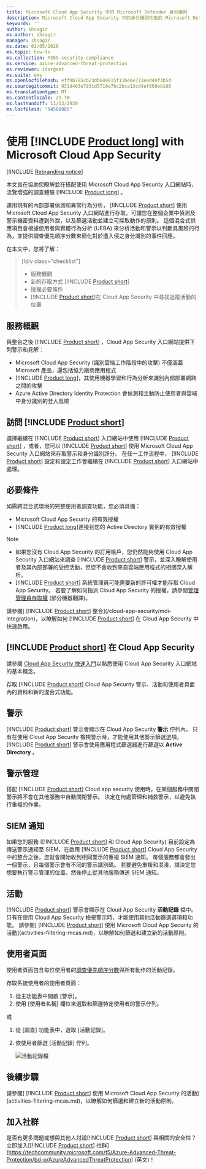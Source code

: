 ```yaml
---
title: Microsoft Cloud App Security 中的 Microsoft Defender 身分識別
description: Microsoft Cloud App Security 中的身分識別功能的 Microsoft Defender 總覽。
keywords: ''
author: shsagir
ms.author: shsagir
manager: shsagir
ms.date: 01/05/2020
ms.topic: how-to
ms.collection: M365-security-compliance
ms.service: azure-advanced-threat-protection
ms.reviewer: itargoet
ms.suite: ems
ms.openlocfilehash: eff9b785cb23db649615f11be6e713eed49f3b5d
ms.sourcegitcommit: 931d463e793cd5710e7bc2bca13cd4ef669eb190
ms.translationtype: MT
ms.contentlocale: zh-TW
ms.lasthandoff: 11/13/2020
ms.locfileid: "94580885"
---
```

# <a name="using-product-long-with-microsoft-cloud-app-security"></a>使用 [!INCLUDE [Product long](includes/product-long.md)] with Microsoft Cloud App Security

[!INCLUDE [Rebranding notice](includes/rebranding.md)]

本文旨在協助您瞭解並在搭配使用 Microsoft Cloud App Security 入口網站時，流覽增強的調查體驗 [!INCLUDE [Product long](includes/product-long.md)] 。

運用現有的內部部署偵測和異常行為分析， [!INCLUDE [Product short](includes/product-short.md)] 使用 Microsoft Cloud App Security 入口網站進行存取，可讓您在整個企業中偵測及警示機密資料遭到外泄，以及篩選活動並建立可採取動作的原則。 這個混合式供應項目會根據使用者與實體行為分析 (UEBA) 來分析活動和警示以判斷具風險的行為，並提供調查優先順序分數來簡化對於遭入侵之身分識別的事件回應。

在本文中，您將了解：

> [!div class="checklist"]
>
> - 服務概觀
> - 新的存取方式 [!INCLUDE [Product short](includes/product-short.md)]
> - 授權必要條件
> - [!INCLUDE [Product short](includes/product-short.md)]在 Cloud App Security 中尋找追蹤活動的位置

## <a name="service-overview"></a>服務概觀

與整合之後 [!INCLUDE [Product short](includes/product-short.md)] ，Cloud App Security 入口網站提供下列警示和見解：

- Microsoft Cloud App Security (識別雲端工作階段中的攻擊) 不僅涵蓋 Microsoft 產品，還包括協力廠商應用程式
- [!INCLUDE [Product long](includes/product-long.md)]，其使用機器學習和行為分析來識別內部部署網路之間的攻擊
- Azure Active Directory Identity Protection 會偵測和主動防止使用者與雲端中身分識別的登入風險

## <a name="access-product-short"></a>訪問 [!INCLUDE [Product short](includes/product-short.md)]

選擇繼續在 [!INCLUDE [Product short](includes/product-short.md)] 入口網站中使用 [!INCLUDE [Product short](includes/product-short.md)] ，或者，您可以 [!INCLUDE [Product short](includes/product-short.md)] 使用 Microsoft Cloud App Security 入口網站來存取警示和身分識別評分。 在任一工作流程中， [!INCLUDE [Product short](includes/product-short.md)] 設定和設定工作會繼續在 [!INCLUDE [Product short](includes/product-short.md)] 入口網站中處理。

## <a name="prerequisites"></a>必要條件

如需跨混合式環境的完整使用者調查功能，您必須具備：

- Microsoft Cloud App Security 的有效授權
- [!INCLUDE [Product long](includes/product-long.md)]連接到您的 Active Directory 實例的有效授權

>[!NOTE]
>
> - 如果您沒有 Cloud App Security 的訂用帳戶，您仍然能夠使用 Cloud App Security 入口網站來調查 [!INCLUDE [Product short](includes/product-short.md)] 警示，並深入瞭解使用者及其內部部署的受控活動，但您不會收到來自雲端應用程式的相關深入解析。
> - [!INCLUDE [Product short](includes/product-short.md)] 系統管理員可能需要新的許可權才能存取 Cloud App Security。 若要了解如何指派 Cloud App Security 的授權，請參閱[管理管理員存取權](/cloud-app-security/manage-admins) \(部分機器翻譯\)。

請參閱[ [!INCLUDE [Product short](includes/product-short.md)] 整合](/cloud-app-security/mdi-integration)，以瞭解如何 [!INCLUDE [Product short](includes/product-short.md)] 在 Cloud App Security 中快速啟用。

## <a name="product-short-in-cloud-app-security"></a>[!INCLUDE [Product short](includes/product-short.md)] 在 Cloud App Security

請參閱 [Cloud App Security 快速入門](/cloud-app-security/getting-started-with-cloud-app-security)以熟悉使用 Cloud App Security 入口網站的基本概念。

存取 [!INCLUDE [Product short](includes/product-short.md)] Cloud App Security 警示、活動和使用者頁面內的資料和新的混合式功能。

## <a name="alerts"></a>警示

[!INCLUDE [Product short](includes/product-short.md)] 警示會顯示在 Cloud App Security **警示** 佇列內。 只有在使用 Cloud App Security 檢視警示時，才能使用其他警示篩選選項。 [!INCLUDE [Product short](includes/product-short.md)] 警示會使用應用程式篩選器進行篩選以 **Active Directory** 。

## <a name="alert-management"></a>警示管理

搭配 [!INCLUDE [Product short](includes/product-short.md)] Cloud app security 使用時，在某個服務中關閉警示將不會在其他服務中自動關閉警示。 決定在何處管理和補救警示，以避免執行重複的作業。

## <a name="siem-notification"></a>SIEM 通知

如果您的服務 ([!INCLUDE [Product short](includes/product-short.md)] 和 Cloud App Security) 目前設定為傳送警示通知至 SIEM，在啟用 [!INCLUDE [Product short](includes/product-short.md)] Cloud App Security 中的整合之後，您就會開始收到相同警示的重複 SIEM 通知。 每個服務都會發出一個警示，且每個警示會有不同的警示識別碼。 若要避免重複和混淆，請決定您想要執行警示管理的位置，然後停止從其他服務傳送 SIEM 通知。

## <a name="activities"></a>活動

[!INCLUDE [Product short](includes/product-short.md)] 警示會顯示在 Cloud App Security **活動記錄** 檔中。 只有在使用 Cloud App Security 檢視警示時，才能使用其他活動篩選選項和功能。 請參閱[ [!INCLUDE [Product short](includes/product-short.md)] 使用 Microsoft Cloud App Security 的活動](activities-filtering-mcas.md)，以瞭解如何篩選和建立新的活動原則。

## <a name="user-pages"></a>使用者頁面

使用者頁面包含每位使用者的[調查優先順序分數](/cloud-app-security/tutorial-ueba)與所有動作的活動記錄。

存取系統使用者的使用者頁面：

1. 從主功能表中開啟 [警示]。
1. 使用 [使用者名稱] 欄位來選取和篩選特定使用者的警示佇列。

 或

1. 從 [調查] 功能表中，選取 [活動記錄]。
1. 依使用者篩選 [活動記錄] 佇列。

    ![活動記錄檔](media/mcas-activity-filter.png)

## <a name="next-steps"></a>後續步驟

請參閱[ [!INCLUDE [Product short](includes/product-short.md)] 使用 Microsoft Cloud App Security 的活動](activities-filtering-mcas.md)，以瞭解如何篩選和建立新的活動原則。

## <a name="join-the-community"></a>加入社群

是否有更多問題或想與其他人討論[!INCLUDE [Product short](includes/product-short.md)] 與相關的安全性？ 立即加入[[!INCLUDE [Product short](includes/product-short.md)] 社群](https://techcommunity.microsoft.com/t5/Azure-Advanced-Threat-Protection/bd-p/AzureAdvancedThreatProtection) \(英文\)！
